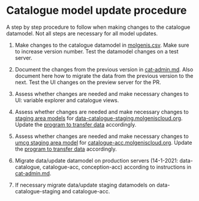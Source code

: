 # Catalogue model update procedure

A step by step procedure to follow when making changes to the catalogue datamodel. Not all steps are necessary for all model updates.

1. Make changes to the catalogue datamodel in [molgenis.csv](https://raw.githubusercontent.com/molgenis/molgenis-emx2/master/data/datacatalogue/molgenis.csv). Make sure to increase version number. Test the datamodel changes on a test server.

2. Document the changes from the previous version in [cat-admin.md](https://github.com/molgenis/molgenis-emx2/blob/master/docs/catalogue/cat_admin.md). Also document here how to migrate the data from the previous version to the next. Test the UI changes on the preview server for the PR.

3. Assess whether changes are needed and make necessary changes to UI: variable explorer and catalogue views.

4. Assess whether changes are needed and make necessary changes to [staging area models](https://github.com/molgenis/molgenis-py-catalogue-transform/tree/master/datamodels) for [data-catalogue-staging.molgeniscloud.org](https://data-catalogue-staging.molgeniscloud.org/apps/central/#/). Update the [program to transfer data](https://github.com/molgenis/molgenis-py-catalogue-transform) accordingly.

5. Assess whether changes are needed and make necessary changes to [umcg staging area model](https://raw.githubusercontent.com/molgenis/molgenis-py-cohorts-etl/main/staging-model-umcg.csv) for [catalogue-acc.molgeniscloud.org](https://catalogue-acc.molgeniscloud.org/apps/central/#/). Update the [program to transfer data](https://github.com/molgenis/molgenis-py-cohorts-etl) accordingly.

6. Migrate data/update datamodel on production servers (14-1-2021: data-catalogue, catalogue-acc, conception-acc) according to instructions in [cat-admin.md](https://github.com/molgenis/molgenis-emx2/docs/catalogue/cat-admin.md).

7. If necessary migrate data/update staging datamodels on data-catalogue-staging and catalogue-acc.
